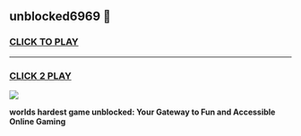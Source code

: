 
## unblocked6969 👋
<h3>
<a href="https://premium.freeplayer.one?title=unblocked6969&ref=14F">CLICK TO PLAY</a></h3>
<hr>

<h3>
<a href="https://premium.freeplayer.one?title=unblocked6969&ref=14F">CLICK 2 PLAY</a>
  
</h3>

<a href="https://premium.freeplayer.one?title=unblocked6969&ref=12F/"><img src="https://clearcache.store/games.png"></a>


**worlds hardest game unblocked: Your Gateway to Fun and Accessible Online Gaming**
